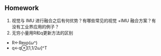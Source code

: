 ## Homework
1. 视觉与 IMU 进行融合之后有何优势？有哪些常见的视觉 +IMU 融合方案？有没有工业界应用的例子？
2. 无穷小量用R和q更新方法的区别
- R←Rexp($\omega$^)
- q←q⊗[1,1/2$ω$]^T



